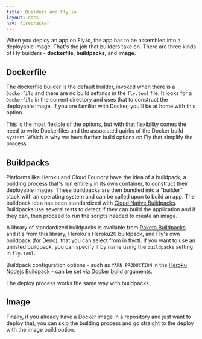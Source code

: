 ```yaml
---
title: Builders and Fly.io
layout: docs
nav: firecracker
---
```


When you deploy an app on Fly.io, the app has to be assembled into a deployable image. That's the job that builders take on. There are three kinds of Fly builders - **dockerfile**, **buildpacks**, and **image**.

## Dockerfile

The dockerfile builder is the default builder, invoked when there is a `Dockerfile` and there are no build settings in the `fly.toml` file. It looks for a `Dockerfile` in the current directory and uses that to construct the deployable image. If you are familiar with Docker, you'll be at home with this option.

This is the most flexible of the options, but with that flexibility comes the need to write Dockerfiles and the associated quirks of the Docker build system. Which is why we have further build options on Fly that simplify the process.

## Buildpacks

Platforms like Heroku and Cloud Foundry have the idea of a buildpack, a building process that's run entirely in its own container, to construct their deployable images. These buildpacks are then bundled into a "builder" stack with an operating system and can be called upon to build an app. The buildpack idea has been standardized with [Cloud Native Buildpacks](https://buildpacks.io/+external). Buildpacks use several tests to detect if they can build the application and if they can, then proceed to run the scripts needed to create an image.

A library of standardized buildpacks is available from [Paketo Buildpacks](https://paketo.io/+external) and it's from this library, Heroku's Heroku20 buildpack, and Fly's own buildpack (for Deno), that you can select from in flyctl. If you want to use an unlisted buildpack, you can specify it by name using the `buildpacks` setting in `fly.toml`.

Buildpack configuration options - such as `YARN_PRODUCTION` in the [Heroku Nodejs Buildpack](https://devcenter.heroku.com/articles/nodejs-support#using-npm-install) - can be set via [Docker build arguments](/docs/reference/configuration/#specify-docker-build-arguments).

The deploy process works the same way with buildpacks.

## Image

Finally, if you already have a Docker image in a repository and just want to deploy that, you can skip the building process and go straight to the deploy with the image build option.
